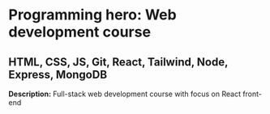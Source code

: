 # Programming hero: Web development course
## HTML, CSS, JS, Git, React, Tailwind, Node, Express, MongoDB
**Description:** Full-stack web development course with focus on React front-end
